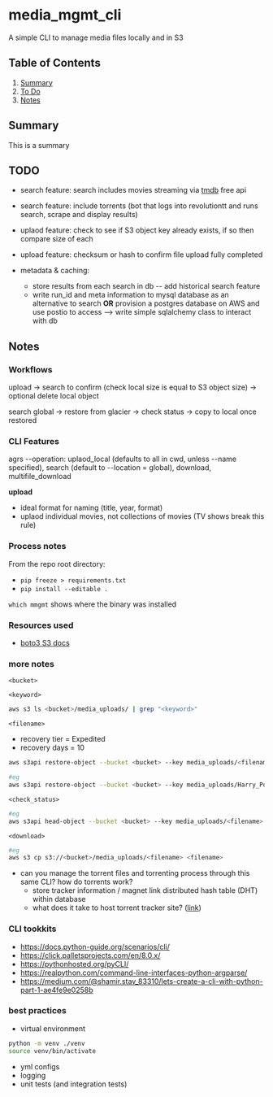 # media_mgmt_cli
A simple CLI to manage media files locally and in S3

## Table of Contents
1. [Summary](README.md#summary)
2. [To Do](README.md#todo)
3. [Notes](README.md#notes)

## Summary
This is a summary

## TODO
- search feature: search includes movies streaming via [tmdb](https://developers.themoviedb.org/3/search/search-movies) free api
- search feature: include torrents (bot that logs into revolutiontt and runs search, scrape and display results)
- uplaod feature: check to see if S3 object key already exists, if so then compare size of each
- upload feature: checksum or hash to confirm file upload fully completed

- metadata & caching: 
	- store results from each search in db -- add historical search feature
	- write run_id and meta information to mysql database as an alternative to search **OR** provision a postgres database on AWS and use postio to access --> write simple sqlalchemy class to interact with db

## Notes
### Workflows
upload
	-> search to confirm (check local size is equal to S3 object size) 
	-> optional delete local object

search global 
	-> restore from glacier 
	-> check status 
	-> copy to local once restored

### CLI Features
agrs --operation: 
	uplaod_local (defaults to all in cwd, unless --name specified), 
	search (default to --location = global), 
	download, 
	multifile_download

**upload**
- ideal format for naming (title, year, format)
- uplaod individual movies, not collections of movies (TV shows break this rule)

### Process notes
From the repo root directory:
- `pip freeze > requirements.txt`
- `pip install --editable .`

`which mmgmt` shows where the binary was installed

### Resources used
- [boto3 S3 docs](https://boto3.amazonaws.com/v1/documentation/api/latest/reference/services/s3.html#s3)

### more notes
`<bucket>`

`<keyword>`
```bash
aws s3 ls <bucket>/media_uploads/ | grep "<keyword>"
```

`<filename>`
- recovery tier = Expedited
- recovery days = 10
```bash
aws s3api restore-object --bucket <bucket> --key media_uploads/<filename> --restore-request '{"Days":10,"GlacierJobParameters":{"Tier":"Expedited"}}'

#eg
aws s3api restore-object --bucket <bucket> --key media_uploads/Harry_Potter.zip --restore-request '{"Days":10,"GlacierJobParameters":{"Tier":"Expedited"}}'
```

`<check_status>`
```bash
#eg
aws s3api head-object --bucket <bucket> --key media_uploads/<filename>
```

`<download>`
```bash
#eg
aws s3 cp s3://<bucket>/media_uploads/<filename> <filename>
```

- can you manage the torrent files and torrenting process through this same CLI? how do torrents work?
	- store tracker information / magnet link distributed hash table (DHT) within database
	- what does it take to host torrent tracker site? ([link](https://www.google.com/url?sa=t&rct=j&q=&esrc=s&source=web&cd=&ved=2ahUKEwiB9-eF5vLyAhVKITQIHYFIDJgQFnoECBgQAQ&url=http%3A%2F%2Ftroydm.github.io%2Fblog%2F2013%2F04%2F24%2Fhosting-your-own-remote-private-torrent-tracker&usg=AOvVaw23jlIHbjorXcJycyFY1Uql))

### CLI tookkits
- https://docs.python-guide.org/scenarios/cli/
- https://click.palletsprojects.com/en/8.0.x/
- https://pythonhosted.org/pyCLI/
- https://realpython.com/command-line-interfaces-python-argparse/
- https://medium.com/@shamir.stav_83310/lets-create-a-cli-with-python-part-1-ae4fe9e0258b

### best practices
- virtual environment
```bash
python -m venv ./venv
source venv/bin/activate
```
- yml configs
- logging
- unit tests (and integration tests)
